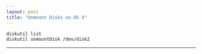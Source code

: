 ```yaml
---
layout: post
title: "Unmount Disks on OS X"
---
```


```bash
diskutil list
diskutil unmountDisk /dev/disk2
```

---
